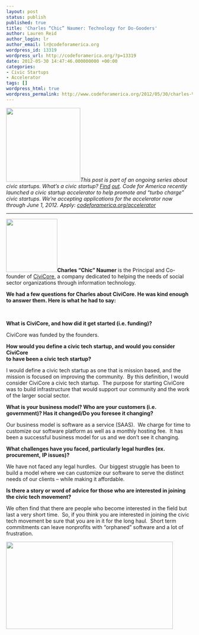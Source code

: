 ```yaml
---
layout: post
status: publish
published: true
title: 'Charles “Chic” Naumer: Technology for Do-Gooders'
author: Lauren Reid
author_login: lr
author_email: lr@codeforamerica.org
wordpress_id: 13319
wordpress_url: http://codeforamerica.org/?p=13319
date: 2012-05-30 14:47:46.000000000 +00:00
categories:
- Civic Startups
- Accelerator
tags: []
wordpress_html: true
wordpress_permalink: http://www.codeforamerica.org/2012/05/30/charles-%e2%80%9cchic%e2%80%9d-naumer-technology-for-do-gooders/
---
```


<p><img alt="" class="alignright size-medium wp-image-12869" src="http://codeforamerica.org/wp-content/uploads/2012/05/CfA_Accelerator_logo-300x102.png" title="CfA_Accelerator_logo" width="200"/><em>This post is part of an ongoing series about civic startups. What’s a civic startup? <a href="http://codeforamerica.org/accerator/#faq" target="_blank">Find</a> <a href="http://codeforamerica.org/accerator/#faq" target="_blank">out</a>. Code for America recently launched a civic startup accelerator to help promote and “turbo charge” civic startups. We’re accepting applications for the accelerator now through June 1, 2012. Apply: <a href="http://codeforamerica.org/accelerator" target="_blank">codeforamerica.org/accelerator</a></em></p>
<hr/>
<p><strong><a href="http://codeforamerica.org/wp-content/uploads/2012/05/cmn.jpg"><img alt="" class="size-full wp-image-13327 alignleft" height="144" src="http://codeforamerica.org/wp-content/uploads/2012/05/cmn.jpg" width="138"/></a>Charles “Chic” Naumer</strong> is the Principal and Co-founder of <a href="http://www.civicore.com/">CiviCore</a>, a company dedicated to helping the needs of social sector organizations through information technology.</p>
<p><strong>We had a few questions for Charles about CiviCore. He was kind enough to answer them. Here is what he had to say:</strong></p>
<p> </p>
<p><strong>What is CiviCore, and how did it get started (i.e. funding)?</strong></p>
<p>CiviCore was funded by the founders.<strong></strong></p>
<p><strong>How would you define a civic tech startup, and would you consider CiviCore</strong><br/>
<strong> to have been a civic tech startup?</strong></p>
<p>I would define a civic tech startup as one that is mission based, and the mission is focused on improving the community.  By this definition, I would consider CiviCore a civic tech startup.  The purpose for starting CiviCore was to build infrastructure that would support our community and the work of the larger social sector.<strong></strong></p>
<p><strong>What is your business model? Who are your customers (i.e. government)? Has</strong><strong> it changed/Do you foresee it changing?</strong></p>
<p>Our business model is software as a service (SAAS).  We charge for time to customize our software platform as well as a monthly hosting fee.  It has been a successful business model for us and we don’t see it changing.<strong></strong></p>
<p><strong>What challenges have you faced, particularly legal hurdles (ex. procurement,</strong> <strong>IP issues)?</strong></p>
<p>We have not faced any legal hurdles.  Our biggest struggle has been to build a model where we can customize our software to serve the distinct needs of our clients – while making it affordable.<strong></strong></p>
<p><strong>Is there a story or word of advice for those who are interested in joining</strong><br/>
<strong> the civic tech movement?</strong></p>
<p>We often find that there are people who become interested in the field but last a very short time.  So, if you think you are interested in joining the civic tech movement be sure that you are in it for the long haul.  Short term commitments can leave nonprofits with “orphaned” software and a lot of frustration.</p>
<p><a href="http://codeforamerica.org/wp-content/uploads/2012/05/Screen-shot-2012-05-23-at-3.16.01-PM.png"><img alt="" class="aligncenter size-full wp-image-13335" height="236" src="http://codeforamerica.org/wp-content/uploads/2012/05/Screen-shot-2012-05-23-at-3.16.01-PM.png" width="450"/></a></p>
